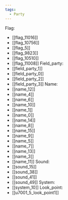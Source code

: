 ```yaml
---
tags:
  - Party
---
```

Flag:
- [[flag_11016]]
- [[flag_10756]]
- [[flag_5]]
- [[flag_9823]]
- [[flag_10510]]
- [[flag_11008]]
Field_party:
- [[field_party_1]]
- [[field_party_0]]
- [[field_party_2]]
- [[field_party_3]]
Name:
- [[name_12]]
- [[name_4]]
- [[name_6]]
- [[name_10]]
- [[name_1]]
- [[name_0]]
- [[name_14]]
- [[name_8]]
- [[name_15]]
- [[name_9]]
- [[name_5]]
- [[name_7]]
- [[name_13]]
- [[name_3]]
- [[name_11]]
Sound:
- [[sound_15]]
- [[sound_38]]
- [[sound_41]]
- [[sound_49]]
System:
- [[system_10]]
Look_point:
- [[u7001_5_look_point1]]
